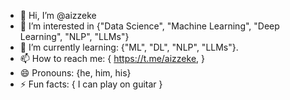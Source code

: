 - 👋 Hi, I’m @aizzeke
- 👀 I’m interested in {"Data Science", "Machine Learning", "Deep Learning", "NLP", "LLMs"}
- 🌱 I’m currently learning: {"ML", "DL", "NLP", "LLMs"}.
- 📫 How to reach me: {
    https://t.me/aizzeke, 
  }
- 😄 Pronouns: {he, him, his}
- ⚡ Fun facts: {
    I can play on guitar
  }
<!---
aizzeke/aizzeke is a ✨ special ✨ repository because its `README.md` (this file) appears on your GitHub profile.
You can click the Preview link to take a look at your changes.
--->

